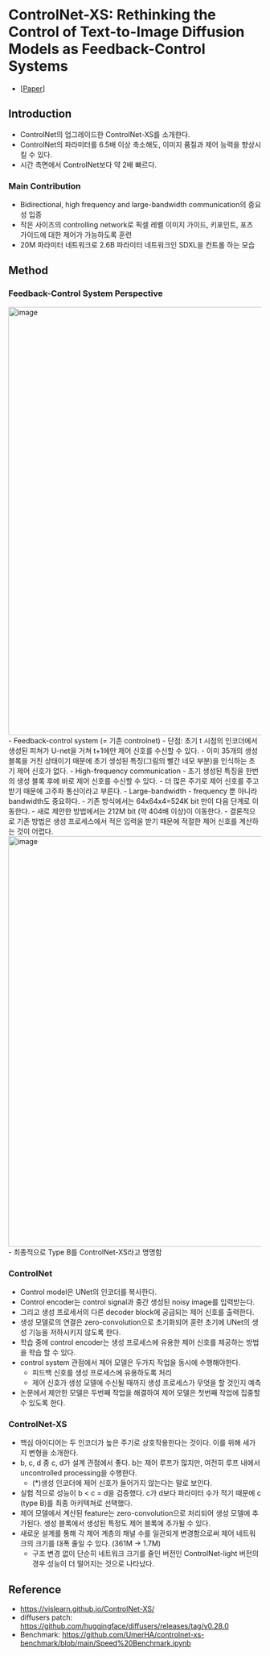 # ControlNet-XS: Rethinking the Control of Text-to-Image Diffusion Models as Feedback-Control Systems
- [[Paper](https://arxiv.org/abs/2312.06573)]

## Introduction
- ControlNet의 업그레이드한 ControlNet-XS를 소개한다.
- ControlNet의 파라미터를 6.5배 이상 축소해도, 이미지 품질과 제어 능력을 향상시킬 수 있다.
- 시간 측면에서 ControlNet보다 약 2배 빠르다.

### Main Contribution
- Bidirectional, high frequency and large-bandwidth communication의 중요성 입증
- 작은 사이즈의 controlling network로 픽셀 레벨 이미지 가이드, 키포인트, 포즈 가이드에 대한 제어가 가능하도록 훈련
- 20M 파라미터 네트워크로 2.6B 파라미터 네트워크인 SDXL을 컨트롤 하는 모습

## Method
### Feedback-Control System Perspective
<img width="850" alt="image" src="https://github.com/user-attachments/assets/879a1456-6370-4773-8c59-c4dedae31d51">
- Feedback-control system (= 기존 controlnet)
  - 단점: 초기 t 시점의 인코더에서 생성된 피쳐가 U-net을 거쳐 t+1에만 제어 신호를 수신할 수 있다.
  - 이미 35개의 생성 블록을 거친 상태이기 때문에 초기 생성된 특징(그림의 빨간 네모 부분)을 인식하는 초기 제어 신호가 없다.
- High-frequency communication
  - 초기 생성된 특징을 한번의 생성 블록 후에 바로 제어 신호를 수신할 수 있다.
  - 더 많은 주기로 제어 신호를 주고 받기 때문에 고주파 통신이라고 부른다.
- Large-bandwidth
  - frequency 뿐 아니라 bandwidth도 중요하다.
  - 기존 방식에서는 64x64x4=524K bit 만이 다음 단계로 이동한다.
  - 새로 제안한 방법에서는 212M bit (약 404배 이상)이 이동한다.
- 결론적으로 기존 방법은 생성 프로세스에서 적은 입력을 받기 때문에 적절한 제어 신호를 계산하는 것이 어렵다.

<img width="815" alt="image" src="https://github.com/user-attachments/assets/ce03da34-1257-4015-8366-862e8b8495fb">
- 최종적으로 Type B를 ControlNet-XS라고 명명함

### ControlNet
- Control model은 UNet의 인코더를 복사한다.
- Control encoder는 control signal과 중간 생성된 noisy image를 입력받는다.
- 그리고 생성 프로세서의 다른 decoder block에 공급되는 제어 신호를 출력한다.
- 생성 모델로의 연결은 zero-convolution으로 초기화되어 훈련 초기에 UNet의 생성 기능을 저하시키지 않도록 한다.
- 학습 중에 control encoder는 생성 프로세스에 유용한 제어 신호를 제공하는 방법을 학습 할 수 있다.
- control system 관점에서 제어 모델은 두가지 작업을 동시에 수행해야한다.
  - 피드백 신호를 생성 프로세스에 유용하도록 처리
  - 제어 신호가 생성 모델에 수신될 때까지 생성 프로세스가 무엇을 할 것인지 예측
- 논문에서 제안한 모델은 두번째 작업을 해결하여 제어 모델은 첫번째 작업에 집중할 수 있도록 한다.

### ControlNet-XS
- 핵심 아이디어는 두 인코더가 높은 주기로 상호작용한다는 것이다. 이를 위해 세가지 변형을 소개한다.
- b, c, d 중 c, d가 설계 관점에서 좋다. b는 제어 루프가 많지만, 여전히 루프 내에서 uncontrolled processing을 수행한다.
  - (*)생성 인코더에 제어 신호가 들어가지 않는다는 말로 보인다.
- 실험 적으로 성능이 b < c = d을 검증했다. c가 d보다 파라미터 수가 적기 때문에 c (type B)를 최종 아키텍쳐로 선택했다.
- 제어 모델에서 계산된 feature는 zero-convolution으로 처리되어 생성 모델에 추가된다. 생성 블록에서 생성된 특정도 제어 블록에 추가될 수 있다.
- 새로운 설계를 통해 각 제어 계층의 채널 수를 일관되게 변경함으로써 제어 네트워크의 크기를 대폭 줄일 수 있다. (361M -> 1.7M)
  - 구조 변경 없이 단순히 네트워크 크기를 줄인 버전인 ControlNet-light 버전의 경우 성능이 더 떨어지는 것으로 나타났다.


## Reference
- https://vislearn.github.io/ControlNet-XS/
- diffusers patch: https://github.com/huggingface/diffusers/releases/tag/v0.28.0
- Benchmark: https://github.com/UmerHA/controlnet-xs-benchmark/blob/main/Speed%20Benchmark.ipynb
